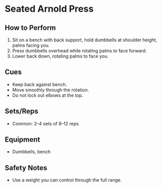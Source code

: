 # Seated Arnold Press

## How to Perform
1. Sit on a bench with back support, hold dumbbells at shoulder height, palms facing you.
2. Press dumbbells overhead while rotating palms to face forward.
3. Lower back down, rotating palms to face you.

## Cues
- Keep back against bench.
- Move smoothly through the rotation.
- Do not lock out elbows at the top.

## Sets/Reps
- Common: 2–4 sets of 8–12 reps

## Equipment
- Dumbbells, bench

## Safety Notes
- Use a weight you can control through the full range.
